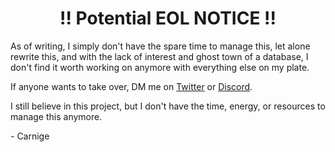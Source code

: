 <h1 align="center">!! Potential EOL NOTICE !!</h1>

As of writing, I simply don't have the spare time to manage this, let alone rewrite this, and with the lack of interest and ghost town of a database, I don't find it worth working on anymore with everything else on my plate.

If anyone wants to take over, DM me on [Twitter](https://twitter.com/kckarnige) or [Discord](https://discord.com/users/634168893644210186).

I still believe in this project, but I don't have the time, energy, or resources to manage this anymore.

\- Carnige

<h1></h1>
